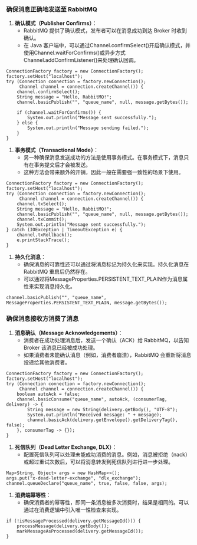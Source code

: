 ### 确保消息正确地发送至 RabbitMQ
1. **确认模式（Publisher Confirms）**：
   - RabbitMQ 提供了确认模式，发布者可以在消息成功到达 Broker 时收到确认。
   - 在 Java 客户端中，可以通过Channel.confirmSelect()开启确认模式，并使用Channel.waitForConfirms()或异步方式Channel.addConfirmListener()来处理确认回调。
```
ConnectionFactory factory = new ConnectionFactory();
factory.setHost("localhost");
try (Connection connection = factory.newConnection();
     Channel channel = connection.createChannel()) {
    channel.confirmSelect();
    String message = "Hello, RabbitMQ!";
    channel.basicPublish("", "queue_name", null, message.getBytes());

    if (channel.waitForConfirms()) {
        System.out.println("Message sent successfully.");
    } else {
        System.out.println("Message sending failed.");
    }
}
```

1. **事务模式（Transactional Mode）**：
   - 另一种确保消息发送成功的方法是使用事务模式。在事务模式下，消息只有在事务提交后才会被发送。
   - 这种方法会带来额外的开销，因此一般在需要强一致性的场景下使用。
```
ConnectionFactory factory = new ConnectionFactory();
factory.setHost("localhost");
try (Connection connection = factory.newConnection();
     Channel channel = connection.createChannel()) {
    channel.txSelect();
    String message = "Hello, RabbitMQ!";
    channel.basicPublish("", "queue_name", null, message.getBytes());
    channel.txCommit();
    System.out.println("Message sent successfully.");
} catch (IOException | TimeoutException e) {
    channel.txRollback();
    e.printStackTrace();
}
```

1. **持久化消息**：
   - 确保消息的可靠性还可以通过将消息标记为持久化来实现。持久化消息在 RabbitMQ 重启后仍然存在。
   - 可以通过将MessageProperties.PERSISTENT_TEXT_PLAIN作为消息属性来实现消息持久化。
```
channel.basicPublish("", "queue_name", MessageProperties.PERSISTENT_TEXT_PLAIN, message.getBytes());
```
### 确保消息接收方消费了消息

1. **消息确认（Message Acknowledgements）**：
   - 消费者在成功处理消息后，发送一个确认（ACK）给 RabbitMQ，以告知 Broker 该消息已经被成功处理。
   - 如果消费者未能确认消息（例如，消费者崩溃），RabbitMQ 会重新将消息投递给其他消费者。
```
ConnectionFactory factory = new ConnectionFactory();
factory.setHost("localhost");
try (Connection connection = factory.newConnection();
     Channel channel = connection.createChannel()) {
    boolean autoAck = false;
    channel.basicConsume("queue_name", autoAck, (consumerTag, delivery) -> {
        String message = new String(delivery.getBody(), "UTF-8");
        System.out.println("Received message: " + message);
        channel.basicAck(delivery.getEnvelope().getDeliveryTag(), false);
    }, consumerTag -> {});
}
```

1. **死信队列（Dead Letter Exchange, DLX）**：
   - 配置死信队列可以处理未能成功消费的消息。例如，消息被拒绝（nack）或超过重试次数后，可以将消息转发到死信队列进行进一步处理。
```
Map<String, Object> args = new HashMap<>();
args.put("x-dead-letter-exchange", "dlx_exchange");
channel.queueDeclare("queue_name", true, false, false, args);
```

1. **消费端幂等性**：
   - 确保消费者的幂等性，即同一条消息被多次消费时，结果是相同的。可以通过在消费逻辑中引入唯一性检查来实现。
```
if (!isMessageProcessed(delivery.getMessageId())) {
    processMessage(delivery.getBody());
    markMessageAsProcessed(delivery.getMessageId());
}
```
# 
